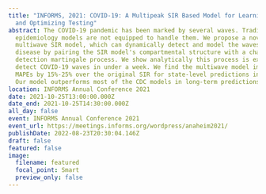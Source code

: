 ```yaml
---
title: "INFORMS, 2021: COVID-19: A Multipeak SIR Based Model for Learning Waves
  and Optimizing Testing"
abstract: The COVID-19 pandemic has been marked by several waves. Traditional
  epidemiology models are not equipped to handle them. We propose a novel
  multiwave SIR model, which can dynamically detect and model the waves of a
  disease by pairing the SIR model's compartmental structure with a change-point
  detection martingale process. We show analytically this process is expected to
  detect COVID-19 waves in under a week. We find the multiwave model improves
  MAPEs by 15%-25% over the original SIR for state-level predictions in the USA.
  Our model outperforms most of the CDC models in long-term predictions.
location: INFORMS Annual Conference 2021
date: 2021-10-25T13:00:00.000Z
date_end: 2021-10-25T14:30:00.000Z
all_day: false
event: INFORMS Annual Conference 2021
event_url: https://meetings.informs.org/wordpress/anaheim2021/
publishDate: 2022-08-23T20:30:04.146Z
draft: false
featured: false
image:
  filename: featured
  focal_point: Smart
  preview_only: false
---
```

